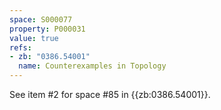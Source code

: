 ```yaml
---
space: S000077
property: P000031
value: true
refs:
- zb: "0386.54001"
  name: Counterexamples in Topology
---
```


See item #2 for space #85 in {{zb:0386.54001}}.

